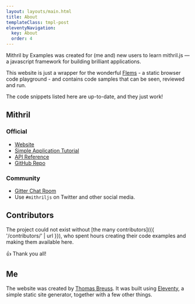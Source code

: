 ```yaml
---
layout: layouts/main.html
title: About
templateClass: tmpl-post
eleventyNavigation:
  key: About
  order: 4
---
```


Mithril by Examples was created for (me and) new users to learn mithril.js — a javascript framework for building brilliant applications.

This website is just a wrapper for the wonderful [Flems](https://flems.io) - a static browser code playground - and contains code samples that can be seen, reviewed and run.

The code snippets listed here are up-to-date, and they just work!

## Mithril

### Official

- [Website](https://mithril.js.org)
- [Simple Application Tutorial](https://mithril.js.org/simple-application.html)
- [API Reference](https://mithril.js.org/api.html)
- [GitHub Repo](https://github.com/MithrilJS/mithril.js)

### Community

- [Gitter Chat Room](https://gitter.im/mithriljs/mithril.js)
- Use `#mithriljs` on Twitter and other social media.

## Contributors

The project could not exist without [the many contributors]({{ '/contributors/' | url }}), who spent hours creating their code examples and making them available here.

&#128077; Thank you all!

## Me

The website was created by [Thomas Breuss](https://www.tebe.ch).
It was built using [Eleventy](https://www.11ty.dev), a simple static site generator, together with a few other things.
